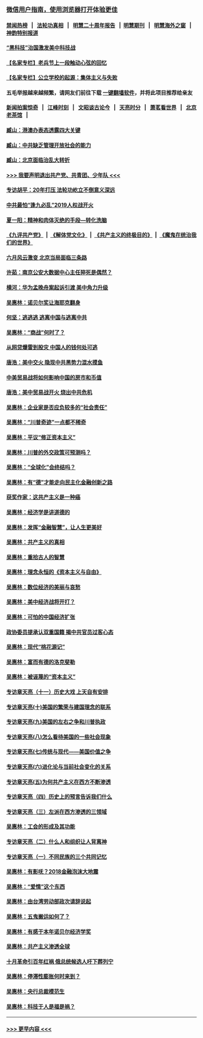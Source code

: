 ### [微信用户指南，使用浏览器打开体验更佳](https://github.com/gfw-breaker/banned-news1/blob/master/indexes/wechat-guide.md?t=0)
#### [禁闻热榜](热点新闻.md?t=0)  &nbsp;&nbsp;|&nbsp;&nbsp; [法轮功真相](https://github.com/gfw-breaker/truth/blob/master/README.md?t=0) &nbsp;&nbsp;|&nbsp;&nbsp; [明慧二十周年报告](https://github.com/gfw-breaker/mh-reports/blob/master/README.md?t=0) &nbsp;&nbsp;|&nbsp;&nbsp;[明慧期刊](https://github.com/gfw-breaker/mh-qikan) &nbsp;&nbsp;|&nbsp;&nbsp; [明慧海外之窗](https://github.com/gfw-breaker/mh-news/blob/master/README.md?t=0) &nbsp;&nbsp;|&nbsp;&nbsp; [神韵特别报道](https://github.com/gfw-breaker/mh-news/blob/master/shenyun.md?t=0)
#### [“黑科技”治国激发美中科技战](../pages/nsc423/n11638056.md?t=02070544) 
#### [【名家专栏】老兵节上一段触动心弦的回忆](../pages/nsc423/n11646016.md?t=02070544) 
#### [【名家专栏】公立学校的起源：集体主义与失败](../pages/nsc423/n11601833.md?t=02070544) 
#### 五毛举报越来越频繁，请网友们前往下载 [一键翻墙软件](https://github.com/gfw-breaker/ssr-accounts)，并将此项目推荐给亲友
#### [新闻拍案惊奇](https://github.com/gfw-breaker/banned-news1/blob/master/pages/link4.md) &nbsp;&nbsp;|&nbsp;&nbsp; [江峰时刻](https://github.com/gfw-breaker/banned-news1/blob/master/pages/link4.md) &nbsp;&nbsp;|&nbsp;&nbsp; [文昭谈古论今](https://github.com/gfw-breaker/banned-news1/blob/master/pages/link4.md) &nbsp;&nbsp;|&nbsp;&nbsp; [天亮时分](https://github.com/gfw-breaker/banned-news1/blob/master/pages/link4.md) &nbsp;&nbsp;|&nbsp;&nbsp; [萧茗看世界](https://github.com/gfw-breaker/banned-news1/blob/master/pages/link4.md) &nbsp;&nbsp;|&nbsp;&nbsp; [北京老茶馆](https://github.com/gfw-breaker/banned-news1/blob/master/pages/link4.md) &nbsp;&nbsp;|&nbsp;&nbsp; 
#### [臧山：港澳办表态透露四大关键](../pages/nsc423/n11421628.md?t=02070544) 
#### [臧山：中共缺乏管理开放社会的能力](../pages/nsc423/n11407457.md?t=02070544) 
#### [臧山：北京面临治乱大转折](../pages/nsc423/n11406895.md?t=02070544) 
#### [>>> 我要声明退出共产党、共青团、少年队 <<<](https://github.com/begood0513/goodnews/blob/master/quit/letter.md) 
#### [专访胡平：20年打压 法轮功屹立不倒意义深远](../pages/nsc423/n11398800.md?t=02070544) 
#### [中共最怕“逢九必乱”2019人权战开火](../pages/nsc423/n11385248.md?t=02070544) 
#### [夏一阳：精神和肉体灭绝的手段—转化洗脑](../pages/nsc423/n11368250.md?t=02070544) 
#### [《九评共产党》](https://github.com/begood0513/9ping.md/blob/master/README.md) &nbsp;|&nbsp; [《解体党文化》](../../../../jtdwh.md/blob/master/README.md)  &nbsp;|&nbsp; [《共产主义的终极目的》](../../../../gczydzjmd.md/blob/master/README.md) &nbsp;|&nbsp; [《魔鬼在统治我们的世界》](../../../../mgztzwmdsj.md/blob/master/README.md) 
#### [六月风云激变 北京当局面临三条路](../pages/nsc423/n11313668.md?t=02070544) 
#### [许茹：南京公安大数据中心主任猝死是偶然？](../pages/nsc423/n11064744.md?t=02070544) 
#### [横河：华为孟晚舟案起诉引渡 美中角力升级](../pages/nsc423/n11027230.md?t=02070544) 
#### [吴惠林：诺贝尔奖让海耶克翻身](../pages/nsc423/n10890049.md?t=02070544) 
#### [何坚：逃逃逃 逃离中国与逃离中共](../pages/nsc423/n10592891.md?t=02070544) 
#### [吴惠林：“商战”何时了？](../pages/nsc423/n10573558.md?t=02070544) 
#### [从网贷爆雷到股灾 中国人的钱何处可逃](../pages/nsc423/n10572800.md?t=02070544) 
#### [唐浩：美中交火 隐现中共黑势力混水摸鱼](../pages/nsc423/n10544040.md?t=02070544) 
#### [中美贸易战将如何影响中国的房市和币值](../pages/nsc423/n10543697.md?t=02070544) 
#### [唐浩：美中贸易战开火 烧出中共危机](../pages/nsc423/n10540126.md?t=02070544) 
#### [吴惠林：企业家是否应负较多的“社会责任”](../pages/nsc423/n10535022.md?t=02070544) 
#### [吴惠林：“川普奇迹”一点都不稀奇](../pages/nsc423/n10512808.md?t=02070544) 
#### [吴惠林：平议“修正资本主义”](../pages/nsc423/n10495724.md?t=02070544) 
#### [吴惠林：川普的外交政策可预测吗？](../pages/nsc423/n10462387.md?t=02070544) 
#### [吴惠林：“全球化”会终结吗？](../pages/nsc423/n10452838.md?t=02070544) 
#### [吴惠林：有“德”才能走向民主化金融创新之路](../pages/nsc423/n10432292.md?t=02070544) 
#### [获奖作家：这共产主义是一种癌](../pages/nsc423/n10431541.md?t=02070544) 
#### [吴惠林：经济学是讲道德的](../pages/nsc423/n10398014.md?t=02070544) 
#### [吴惠林：发挥“金融智慧”，让人生更美好](../pages/nsc423/n10375019.md?t=02070544) 
#### [吴惠林：共产主义的真相](../pages/nsc423/n10351394.md?t=02070544) 
#### [吴惠林：重拾古人的智慧](../pages/nsc423/n10337691.md?t=02070544) 
#### [吴惠林：理念永恒的《资本主义与自由》](../pages/nsc423/n10316274.md?t=02070544) 
#### [吴惠林：数位经济的美丽与哀愁](../pages/nsc423/n10292946.md?t=02070544) 
#### [吴惠林：美中经济战将开打？](../pages/nsc423/n10258825.md?t=02070544) 
#### [吴惠林：可怕的中国经济扩张](../pages/nsc423/n10219147.md?t=02070544) 
#### [政协委员提承认双重国籍 揭中共官员过客心态](../pages/nsc423/n10208809.md?t=02070544) 
#### [吴惠林：现代“桃花源记”](../pages/nsc423/n10185234.md?t=02070544) 
#### [吴惠林：富而有德的洛克斐勒](../pages/nsc423/n10142264.md?t=02070544) 
#### [吴惠林：被诬蔑的“资本主义”](../pages/nsc423/n10124816.md?t=02070544) 
#### [专访章天亮（十一）历史大戏 上天自有安排](../pages/nsc423/n10094905.md?t=02070544) 
#### [专访章天亮(十)美国的繁荣与建国理念的联系](../pages/nsc423/n10094899.md?t=02070544) 
#### [专访章天亮(九)美国的左右之争和川普执政](../pages/nsc423/n10094889.md?t=02070544) 
#### [专访章天亮(八)怎么看待美国的一些社会现象](../pages/nsc423/n10094857.md?t=02070544) 
#### [专访章天亮(七)传统与现代——美国价值之争](../pages/nsc423/n10093140.md?t=02070544) 
#### [专访章天亮(六)进化论与当前社会变化的关系](../pages/nsc423/n10092036.md?t=02070544) 
#### [专访章天亮(五)为何共产主义在西方不断渗透](../pages/nsc423/n10083620.md?t=02070544) 
#### [专访章天亮（四）历史上的预言告诉我们什么](../pages/nsc423/n10083606.md?t=02070544) 
#### [专访章天亮（三）左派在西方渗透的三领域](../pages/nsc423/n10081115.md?t=02070544) 
#### [吴惠林：工会的形成及其功能](../pages/nsc423/n10080633.md?t=02070544) 
#### [专访章天亮（二）什么人和组织让人背离神](../pages/nsc423/n10076637.md?t=02070544) 
#### [专访章天亮（一）不同民族的三个共同记忆](../pages/nsc423/n10074188.md?t=02070544) 
#### [吴惠林：有影呒？2018金融泡沫大地震](../pages/nsc423/n10040534.md?t=02070544) 
#### [吴惠林：“爱情”这个东西](../pages/nsc423/n10019423.md?t=02070544) 
#### [吴惠林：由台湾劳动部政次请辞说起](../pages/nsc423/n9979679.md?t=02070544) 
#### [吴惠林：五鬼搬运如何了？](../pages/nsc423/n9925338.md?t=02070544) 
#### [吴惠林：有感于本年诺贝尔经济学奖](../pages/nsc423/n9871883.md?t=02070544) 
#### [吴惠林：共产主义渗透全球](../pages/nsc423/n9812748.md?t=02070544) 
#### [十月革命引百年红祸 俄总统候选人吁下葬列宁](../pages/nsc423/n9810182.md?t=02070544) 
#### [吴惠林：停滞性膨胀何时来到？](../pages/nsc423/n9764136.md?t=02070544) 
#### [吴惠林：央行总裁模范生](../pages/nsc423/n9728134.md?t=02070544) 
#### [吴惠林：科技于人是福是祸？](../pages/nsc423/n9672982.md?t=02070544) 

----
#### [ >>> 更早内容 <<< ](../indexes/nsc423-earlier.md)
